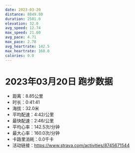 ```yaml
---
date: 2023-03-20
distance: 8849.80
duration: 2501.0
elevation: 32.0
avg_speed: 12.74
max_speed: 21.60
avg_pace: 4.71
max_pace: 2.78
avg_heartrate: 142.5
max_heartrate: 160.0
calories: 0.0
---
```


# 2023年03月20日 跑步数据

- 距离：8.85公里
- 时长：0:41:41
- 海拔：32.0米
- 平均配速：4:42/公里
- 最快配速：2:46/公里
- 平均心率：142.5次/分钟
- 最大心率：160.0次/分钟
- 卡路里消耗：0.0千卡
- 活动链接：https://www.strava.com/activities/8745671544
